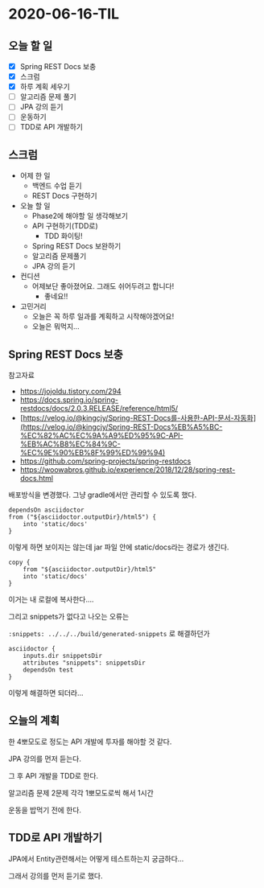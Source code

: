 # 2020-06-16-TIL

## 오늘 할 일

- [x] Spring REST Docs 보충
- [x] 스크럼
- [x] 하루 계획 세우기
- [ ] 알고리즘 문제 풀기
- [ ] JPA 강의 듣기
- [ ] 운동하기
- [ ] TDD로 API 개발하기

## 스크럼

- 어제 한 일
    - 백엔드 수업 듣기
    - REST Docs 구현하기
- 오늘 할 일
    - Phase2에 해야할 일 생각해보기
    - API 구현하기(TDD로)
        - TDD 화이팅!
    - Spring REST Docs 보완하기
    - 알고리즘 문제풀기
    - JPA 강의 듣기
- 컨디션
    - 어제보단 좋아졌어요. 그래도 쉬어두려고 합니다!
        - 좋네요!!
- 고민거리
    - 오늘은 꼭 하루 일과를 계획하고 시작해야겠어요!
    - 오늘은 뭐먹지...

## Spring REST Docs 보충

참고자료

- https://jojoldu.tistory.com/294
- https://docs.spring.io/spring-restdocs/docs/2.0.3.RELEASE/reference/html5/
- [https://velog.io/@kingcjy/Spring-REST-Docs를-사용한-API-문서-자동화](https://velog.io/@kingcjy/Spring-REST-Docs%EB%A5%BC-%EC%82%AC%EC%9A%A9%ED%95%9C-API-%EB%AC%B8%EC%84%9C-%EC%9E%90%EB%8F%99%ED%99%94)
- https://github.com/spring-projects/spring-restdocs
- https://woowabros.github.io/experience/2018/12/28/spring-rest-docs.html

배포방식을 변경했다. 그냥 gradle에서만 관리할 수 있도록 했다.

```
dependsOn asciidoctor
from ("${asciidoctor.outputDir}/html5") {
    into 'static/docs'
}
```

이렇게 하면 보이지는 않는데 jar 파일 안에 static/docs라는 경로가 생긴다.

```
copy {
    from "${asciidoctor.outputDir}/html5"
    into 'static/docs'
}
```

이거는 내 로컬에 복사한다....

그리고 snippets가 없다고 나오는 오류는

`:snippets: ../../../build/generated-snippets` 로 해결하던가

```
asciidoctor {
    inputs.dir snippetsDir
    attributes "snippets": snippetsDir
    dependsOn test
}
```

이렇게 해결하면 되더라...

## 오늘의 계획

한 4뽀모도로 정도는 API 개발에 투자를 해야할 것 같다.

JPA 강의를 먼저 듣는다.

그 후 API 개발을 TDD로 한다.

알고리즘 문제 2문제 각각 1뽀모도로씩 해서 1시간

운동을 밥먹기 전에 한다.

## TDD로 API 개발하기

JPA에서 Entity관련해서는 어떻게 테스트하는지 궁금하다...

그래서 강의를 먼저 듣기로 했다.

